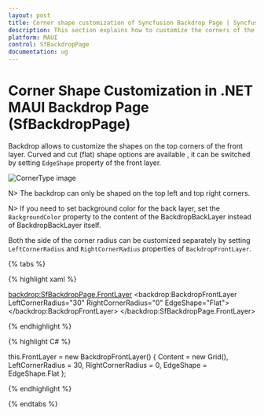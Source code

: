 ```yaml
---
layout: post
title: Corner shape customization of Syncfusion Backdrop Page | Syncfusion
description: This section explains how to customize the corners of the front layer of the backdrop to flat and curve shapes. 
platform: MAUI
control: SfBackdropPage
documentation: ug
---
```


# Corner Shape Customization in .NET MAUI Backdrop Page (SfBackdropPage)

Backdrop allows to customize the shapes on the top corners of the front layer. Curved and cut (flat) shape options are available , it can be switched by setting `EdgeShape` property of the front layer.

![CornerType image](CornerShape_images/CornerType.png)

N> The backdrop can only be shaped on the top left and top right corners.

N> If you need to set background color for the back layer, set the `BackgroundColor` property to the content of the BackdropBackLayer instead of BackdropBackLayer itself.

Both the side of the corner radius can be customized separately by setting `LeftCornerRadius` and `RightCornerRadius` properties of `BackdropFrontLayer`.

{% tabs %} 

{% highlight xaml %} 

<backdrop:SfBackdropPage.FrontLayer>
        <backdrop:BackdropFrontLayer LeftCornerRadius="30" RightCornerRadius="0" EdgeShape="Flat">
            <Grid />
        </backdrop:BackdropFrontLayer>
</backdrop:SfBackdropPage.FrontLayer> 


{% endhighlight %}

{% highlight C# %} 

this.FrontLayer = new BackdropFrontLayer()
{
	Content = new Grid(),
	LeftCornerRadius = 30,
	RightCornerRadius = 0,
	EdgeShape = EdgeShape.Flat
};

{% endhighlight %}

{% endtabs %}